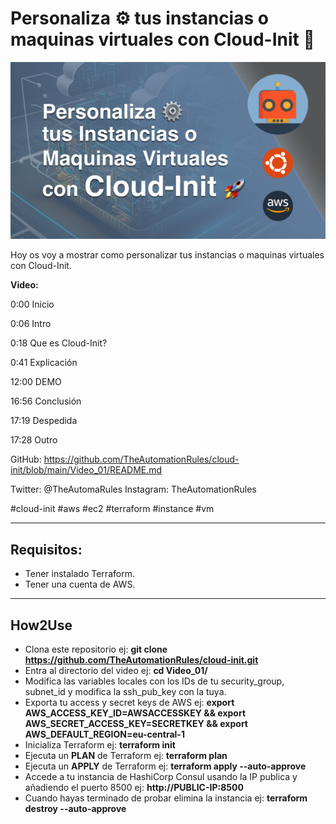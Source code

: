 # Personaliza ⚙️ tus instancias o maquinas virtuales con Cloud-Init 🚀

![](img/Cloud-Init_Video_01.png)

Hoy os voy a mostrar como personalizar tus instancias o maquinas virtuales con Cloud-Init.

**Video:**

0:00 Inicio

0:06 Intro

0:18 Que es Cloud-Init?

0:41 Explicación

12:00 DEMO

16:56 Conclusión

17:19 Despedida

17:28 Outro



GitHub:
https://github.com/TheAutomationRules/cloud-init/blob/main/Video_01/README.md

Twitter: @TheAutomaRules
Instagram: TheAutomationRules

#cloud-init #aws #ec2 #terraform #instance #vm


---
## Requisitos:

- Tener instalado Terraform.
- Tener una cuenta de AWS.

---

## How2Use

- Clona este repositorio ej: **git clone https://github.com/TheAutomationRules/cloud-init.git**
- Entra al directorio del video ej: **cd Video_01/**
- Modifica las variables locales con los IDs de tu security_group, subnet_id y modifica la ssh_pub_key con la tuya.
- Exporta tu access y secret keys de AWS ej: **export AWS_ACCESS_KEY_ID=AWSACCESSKEY && export AWS_SECRET_ACCESS_KEY=SECRETKEY && export AWS_DEFAULT_REGION=eu-central-1**
- Inicializa Terraform ej: **terraform init**
- Ejecuta un **PLAN** de Terraform ej: **terraform plan**
- Ejecuta un **APPLY** de Terraform ej: **terraform apply --auto-approve**
- Accede a tu instancia de HashiCorp Consul usando la IP publica y añadiendo el puerto 8500 ej: **http://PUBLIC-IP:8500**
- Cuando hayas terminado de probar elimina la instancia ej: **terraform destroy --auto-approve**